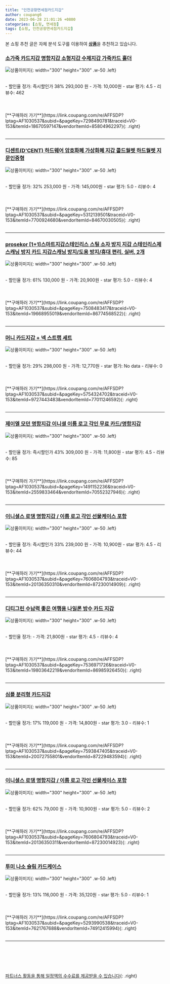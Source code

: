 ```yaml
---
title: "인천공항면세점카드지갑"
author: coupang6
date: 2023-06-28 21:01:26 +0800
categories: [쇼핑, 면세점]
tags: [쇼핑, 인천공항면세점카드지갑]
---
```


본 쇼핑 추천 글은 자체 분석 도구를 이용하여 [**상품**](https://link.coupang.com/a/bao1ui)을 추천하고 있습니다.

### [소가죽 카드지갑 명함지갑 소형지갑 수제지갑 가죽카드 홀더](https://link.coupang.com/re/AFFSDP?lptag=AF1030537&subid=&pageKey=7298490781&traceid=V0-153&itemId=18670597147&vendorItemId=85804962297)

![상품이미지](https://thumbnail10.coupangcdn.com/thumbnails/remote/230x230ex/image/vendor_inventory/418a/4b33e09fc626db81e55dafce2876b714014c19c82424c619c746c70abf7c.JPG){: width="300" height="300" .w-50 .left}


<br>
- 할인율 정가: 즉시할인가 38%  293,000   원
- 가격: 10,000원
- star 평가: 4.5
- 리뷰수: 462
<br>
<br>
<br>
<br>
[**구매하러 가기**](https://link.coupang.com/re/AFFSDP?lptag=AF1030537&subid=&pageKey=7298490781&traceid=V0-153&itemId=18670597147&vendorItemId=85804962297){: .right}
<br>
<br>

---

### [디센트(D'CENT) 하드웨어 암호화폐 가상화폐 지갑 콜드월렛 하드월렛 지문인증형](https://link.coupang.com/re/AFFSDP?lptag=AF1030537&subid=&pageKey=5312139501&traceid=V0-153&itemId=7700924680&vendorItemId=84670030505)

![상품이미지](https://thumbnail8.coupangcdn.com/thumbnails/remote/230x230ex/image/vendor_inventory/ea3e/a3b19d270f42ea981d1ae11a4c32b0b5cfb6364e768f371f24e7e0b08aff.png){: width="300" height="300" .w-50 .left}


<br>
- 할인율 정가: 32%  253,000   원
- 가격: 145,000원
- star 평가: 5.0
- 리뷰수: 4
<br>
<br>
<br>
<br>
[**구매하러 가기**](https://link.coupang.com/re/AFFSDP?lptag=AF1030537&subid=&pageKey=5312139501&traceid=V0-153&itemId=7700924680&vendorItemId=84670030505){: .right}
<br>
<br>

---

### [prosekor [1+1]스마트지갑스테인리스 스틸 소자 방지 지갑 스테인리스제스캐닝 방지 카드 지갑스캐닝 방지/도용 방지/휴대 편리, 실버, 2개](https://link.coupang.com/re/AFFSDP?lptag=AF1030537&subid=&pageKey=7508483417&traceid=V0-153&itemId=19668955019&vendorItemId=86774568522)

![상품이미지](https://thumbnail7.coupangcdn.com/thumbnails/remote/230x230ex/image/vendor_inventory/bde5/607738c3321400562562d99e8f19e294899c88c2fd409673a572a88d26cd.png){: width="300" height="300" .w-50 .left}


<br>
- 할인율 정가: 61%  130,000   원
- 가격: 20,900원
- star 평가: 5.0
- 리뷰수: 4
<br>
<br>
<br>
<br>
[**구매하러 가기**](https://link.coupang.com/re/AFFSDP?lptag=AF1030537&subid=&pageKey=7508483417&traceid=V0-153&itemId=19668955019&vendorItemId=86774568522){: .right}
<br>
<br>

---

### [머니 카드지갑 + 넥 스트랩 세트](https://link.coupang.com/re/AFFSDP?lptag=AF1030537&subid=&pageKey=5754324702&traceid=V0-153&itemId=9727443483&vendorItemId=77011246592)

![상품이미지](https://thumbnail7.coupangcdn.com/thumbnails/remote/230x230ex/image/retail/images/4433437399282128-fb562001-5843-4333-9926-e4709be4403e.jpg){: width="300" height="300" .w-50 .left}


<br>
- 할인율 정가: 29%  298,000   원
- 가격: 12,770원
- star 평가: No data
- 리뷰수: 0
<br>
<br>
<br>
<br>
[**구매하러 가기**](https://link.coupang.com/re/AFFSDP?lptag=AF1030537&subid=&pageKey=5754324702&traceid=V0-153&itemId=9727443483&vendorItemId=77011246592){: .right}
<br>
<br>

---

### [제이엘 모던 명함지갑 이니셜 이름 로고 각인 무료 카드/명함지갑](https://link.coupang.com/re/AFFSDP?lptag=AF1030537&subid=&pageKey=1491152236&traceid=V0-153&itemId=2559833464&vendorItemId=70552327946)

![상품이미지](https://thumbnail7.coupangcdn.com/thumbnails/remote/230x230ex/image/vendor_inventory/b391/36e5fdc8256b96333d8ccec1e045d7355adff15a81ef68eccfaefe567996.jpg){: width="300" height="300" .w-50 .left}


<br>
- 할인율 정가: 즉시할인가 43%  309,000   원
- 가격: 11,800원
- star 평가: 4.5
- 리뷰수: 85
<br>
<br>
<br>
<br>
[**구매하러 가기**](https://link.coupang.com/re/AFFSDP?lptag=AF1030537&subid=&pageKey=1491152236&traceid=V0-153&itemId=2559833464&vendorItemId=70552327946){: .right}
<br>
<br>

---

### [이니셜스 로댕 명함지갑 / 이름 로고 각인 선물케이스 포함](https://link.coupang.com/re/AFFSDP?lptag=AF1030537&subid=&pageKey=7606804793&traceid=V0-153&itemId=20136350310&vendorItemId=87230014909)

![상품이미지](https://thumbnail9.coupangcdn.com/thumbnails/remote/230x230ex/image/vendor_inventory/c7b8/ba79cc268e311a747bf7380a143161c89ffe5ce3847be8e3d5a4c1be5620.jpg){: width="300" height="300" .w-50 .left}


<br>
- 할인율 정가: 즉시할인가 33%  239,000   원
- 가격: 10,900원
- star 평가: 4.5
- 리뷰수: 44
<br>
<br>
<br>
<br>
[**구매하러 가기**](https://link.coupang.com/re/AFFSDP?lptag=AF1030537&subid=&pageKey=7606804793&traceid=V0-153&itemId=20136350310&vendorItemId=87230014909){: .right}
<br>
<br>

---

### [디티그린 수납력 좋은 여행용 나일론 방수 카드 지갑](https://link.coupang.com/re/AFFSDP?lptag=AF1030537&subid=&pageKey=7536971726&traceid=V0-153&itemId=19803642219&vendorItemId=86985926450)

![상품이미지](https://thumbnail7.coupangcdn.com/thumbnails/remote/230x230ex/image/vendor_inventory/ba0d/b858f0e8bc235b8dd0b17ecd0793f9c2ac75e8fbbfd54e11d42cf5d31803.jpg){: width="300" height="300" .w-50 .left}


<br>
- 할인율 정가: 
- 가격: 21,800원
- star 평가: 4.5
- 리뷰수: 4
<br>
<br>
<br>
<br>
[**구매하러 가기**](https://link.coupang.com/re/AFFSDP?lptag=AF1030537&subid=&pageKey=7536971726&traceid=V0-153&itemId=19803642219&vendorItemId=86985926450){: .right}
<br>
<br>

---

### [심플 분리형 카드지갑](https://link.coupang.com/re/AFFSDP?lptag=AF1030537&subid=&pageKey=7593847405&traceid=V0-153&itemId=20072755801&vendorItemId=87229483594)

![상품이미지](https://thumbnail7.coupangcdn.com/thumbnails/remote/230x230ex/image/vendor_inventory/9216/a7501d9820a718e89a8560d14a0141995551d761b94d69ac80e2f876abcf.jpg){: width="300" height="300" .w-50 .left}


<br>
- 할인율 정가: 17%  119,000   원
- 가격: 14,800원
- star 평가: 3.0
- 리뷰수: 1
<br>
<br>
<br>
<br>
[**구매하러 가기**](https://link.coupang.com/re/AFFSDP?lptag=AF1030537&subid=&pageKey=7593847405&traceid=V0-153&itemId=20072755801&vendorItemId=87229483594){: .right}
<br>
<br>

---

### [이니셜스 로댕 명함지갑 / 이름 로고 각인 선물케이스 포함](https://link.coupang.com/re/AFFSDP?lptag=AF1030537&subid=&pageKey=7606804793&traceid=V0-153&itemId=20136350311&vendorItemId=87230014923)

![상품이미지](https://thumbnail7.coupangcdn.com/thumbnails/remote/230x230ex/image/vendor_inventory/38c8/56c5d5da6901c028dcd42eceefcd16295a9b00a78b15283fc51589e9097e.jpg){: width="300" height="300" .w-50 .left}


<br>
- 할인율 정가: 62%  79,000   원
- 가격: 10,900원
- star 평가: 5.0
- 리뷰수: 2
<br>
<br>
<br>
<br>
[**구매하러 가기**](https://link.coupang.com/re/AFFSDP?lptag=AF1030537&subid=&pageKey=7606804793&traceid=V0-153&itemId=20136350311&vendorItemId=87230014923){: .right}
<br>
<br>

---

### [투미 나소 슬림 카드케이스](https://link.coupang.com/re/AFFSDP?lptag=AF1030537&subid=&pageKey=5293990538&traceid=V0-153&itemId=7621767688&vendorItemId=74912415994)

![상품이미지](https://thumbnail10.coupangcdn.com/thumbnails/remote/230x230ex/image/retail/images/750244274219267-9971adea-a018-4392-9bd0-60f176cd5571.jpg){: width="300" height="300" .w-50 .left}


<br>
- 할인율 정가: 13%  116,000   원
- 가격: 35,120원
- star 평가: 5.0
- 리뷰수: 1
<br>
<br>
<br>
<br>
[**구매하러 가기**](https://link.coupang.com/re/AFFSDP?lptag=AF1030537&subid=&pageKey=5293990538&traceid=V0-153&itemId=7621767688&vendorItemId=74912415994){: .right}
<br>
<br>

---
<br><br><br><br><br> [파트너스 활동을 통해 일정액의 수수료를 제공받을 수 있습니다](https://link.coupang.com/a/bao1ui){: .right}